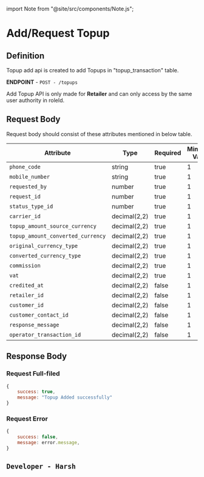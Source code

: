 
import Note from "@site/src/components/Note.js";

# Add/Request Topup

## Definition
Topup add api is created to add Topups in "topup_transaction" table.

**ENDPOINT** - `POST - /topups`

<Note>Add Topup API is only made for <b>Retailer</b> and can only access by the same user authority in roleId.</Note>

## Request Body
Request body should consist of these attributes mentioned in below table.

| Attribute | Type | Required | Minimum Value | Maximum
| ---- | ---- | --------- | -------- | --------
| `phone_code` | string | true | 1 | - 
| `mobile_number` | string | true | 1 | -
| `requested_by` | number | true | 1 | -
| `request_id` | number | true | 1 | -
| `status_type_id` | number | true | 1 | -
| `carrier_id` | decimal(2,2) | true | 1 | -
| `topup_amount_source_currency` | decimal(2,2) | true | 1 | -
| `topup_amount_converted_currency` | decimal(2,2) | true | 1 | -
| `original_currency_type` | decimal(2,2) | true | 1 | -
| `converted_currency_type` | decimal(2,2) | true | 1 | -
| `commission` | decimal(2,2) | true | 1 | -
| `vat` | decimal(2,2) | true | 1 | -
| `credited_at` | decimal(2,2) | false | 1 | -
| `retailer_id` | decimal(2,2) | false | 1 | -
| `customer_id` | decimal(2,2) | false | 1 | -
| `customer_contact_id` | decimal(2,2) | false | 1 | -
| `response_message` | decimal(2,2) | false | 1 | -
| `operator_transaction_id` | decimal(2,2) | false | 1 | -


## Response Body

### Request Full-filed 

```js
{ 
    success: true,
    message: "Topup Added successfully"
}

```

### Request Error

```js
{
    success: false,
    message: error.message,
}
```


## `Developer - Harsh`
